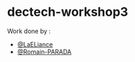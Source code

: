 # dectech-workshop3
Work done by :
- [@LaELiance ](https://github.com/eliasnt)
- [@Romain-PARADA](https://github.com/Romain-PARADA)

